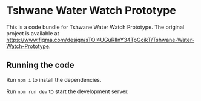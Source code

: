 
  # Tshwane Water Watch Prototype

  This is a code bundle for Tshwane Water Watch Prototype. The original project is available at https://www.figma.com/design/sTOI4UGuRIInY34TpGcikT/Tshwane-Water-Watch-Prototype.

  ## Running the code

  Run `npm i` to install the dependencies.

  Run `npm run dev` to start the development server.
  